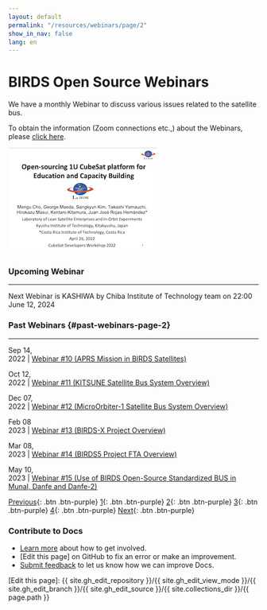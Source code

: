 ```yaml
---
layout: default
permalink: "/resources/webinars/page/2"
show_in_nav: false
lang: en
---
```


# BIRDS Open Source Webinars

We have a monthly Webinar to discuss various issues related to the satellite bus. 

To obtain the information (Zoom connections etc.,) about the Webinars, please [click here].


[![Open-sourcing 1U CubeSat platform for Education and Capacity Building](/assets/images/cover-open-source-overview.png)](https://birds-project.com/open-source/pdf/2022_04_26_CubeSat_Workshop_BIRDS_BUS_OpenSource_cho.pdf "Open-sourcing 1U CubeSat platform for Education and Capacity Building")


### Upcoming Webinar
---

Next Webinar is KASHIWA by Chiba Institute of Technology team on 22:00 June 12, 2024


### Past Webinars {#past-webinars-page-2}
---

Sep 14, <br/> 2022 | [Webinar #10 (APRS Mission in BIRDS Satellites)]({{site.url}}/resources/webinars/webinar-10)

Oct 12, <br/> 2022 | [Webinar #11 (KITSUNE Satellite Bus System Overview)]({{site.url}}/resources/webinars/webinar-11)

Dec 07, <br/> 2022 | [Webinar #12 (MicroOrbiter-1 Satellite Bus System Overview)]({{site.url}}/resources/webinars/webinar-12)

Feb 08 <br/> 2023 | [Webinar #13 (BIRDS-X Project Overview) ]({{site.url}}/resources/webinars/webinar-13)

Mar 08, <br/> 2023 | [Webinar #14 (BIRDS5 Project FTA Overview)]({{site.url}}/resources/webinars/webinar-14)

May 10, <br/> 2023 | [Webinar #15 (Use of BIRDS Open-Source Standardized BUS in Munal, Danfe and Danfe-2)]({{site.url}}/resources/webinars/webinar-15)


[Previous]({{site.url}}/resources/webinars#past-webinars-page-1/){: .btn .btn-purple}
[1]({{site.url}}/resources/webinars#past-webinars-page-1){: .btn .btn-purple}
[2]({{site.url}}/resources/webinars/page/2#past-webinars-page-2){: .btn .btn-purple}
[3]({{site.url}}/resources/webinars/page/3#past-webinars-page-3){: .btn .btn-purple}
[4]({{site.url}}/resources/webinars/page/4#past-webinars-page-4){: .btn .btn-purple}
[Next]({{site.url}}/resources/webinars/page/3#past-webinars-page-3){: .btn .btn-purple}

### Contribute to Docs
- [Learn more] about how to get involved.
- [Edit this page] on GitHub to fix an error or make an improvement.
- [Submit feedback] to let us know how we can improve Docs.


[click here]: https://lean-sat.org/opensource/
[Submit feedback]: https://github.com/BIRDSOpenSource/BIRDSOpenSource.github.io/issues/new?template=Blank+issue
[Learn more]: {{site.url}}/contribute.hmtl
[Edit this page]:  {{ site.gh_edit_repository }}/{{ site.gh_edit_view_mode }}/{{ site.gh_edit_branch }}/{{ site.gh_edit_source }}/{{ site.collections_dir }}/{{ page.path }}